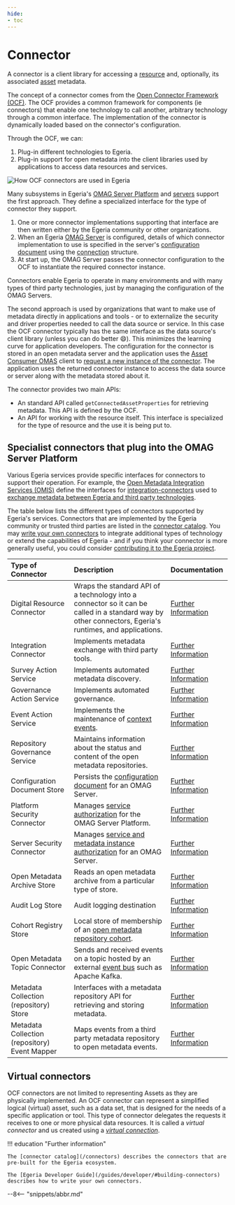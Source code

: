 ```yaml
---
hide:
- toc
---
```


<!-- SPDX-License-Identifier: CC-BY-4.0 -->
<!-- Copyright Contributors to the ODPi Egeria project. -->

# Connector

A connector is a client library for accessing a [resource](/concepts/resource) and, optionally, its associated [asset](/concepts/asset) metadata.

The concept of a connector comes from the [Open Connector Framework (OCF)](/frameworks/ocf/overview). The OCF provides a common framework for components (ie connectors) that enable one technology to call another, arbitrary technology through a common interface. The implementation of the connector is dynamically loaded based on the connector's configuration.

Through the OCF, we can:

1. Plug-in different technologies to Egeria.
2. Plug-in support for open metadata into the client libraries used by applications to access data resources and services.

![How OCF connectors are used in Egeria](/connectors/compare-use-of-connectors.svg)

Many subsystems in Egeria's [OMAG Server Platform](/concepts/omag-server-platform) and [servers](/concepts/omag-server) support the first approach. They define a specialized interface for the type of connector they support.

1. One or more connector implementations supporting that interface are then written either by the Egeria community or other organizations.
2. When an Egeria [OMAG Server](/concepts/omag-server) is configured, details of which connector implementation to use is specified in the server's [configuration document](/concepts/configuration-document) using the [connection](/concepts/connection) structure.
3. At start up, the OMAG Server passes the connector configuration to the OCF to instantiate the required connector instance.

Connectors enable Egeria to operate in many environments and with many types of third party technologies, just by managing the configuration of the OMAG Servers.

The second approach is used by organizations that want to make use of metadata directly in applications and tools - or to externalize the security and driver properties needed to call the data source or service. In this case the OCF connector typically has the same interface as the data source's client library (unless you can do better :smile:). This minimizes the learning curve for application developers. The configuration for the connector is stored in an open metadata server and the application uses the [Asset Consumer OMAS](/services/omas/asset-consumer) client to [request a new instance of the connector](/guides/developer/#using-connectors). The application uses the returned connector instance to access the data source or server along with the metadata stored about it.

The connector provides two main APIs:

- An standard API called `getConnectedAssetProperties` for retrieving metadata.  This API is defined by the OCF.
- An API for working with the resource itself.  This interface is specialized for the type of resource and the use it is being put to.

## Specialist connectors that plug into the OMAG Server Platform

Various Egeria services provide specific interfaces for connectors to support their operation.  For example, the [Open Metadata Integration Services (OMIS)](/services/omis) define the interfaces for [integration-connectors](/concepts/integration-connector) used to [exchange metadata between Egeria and third party technologies](/patterns/metadata-exchange/overview). 

The table below lists the different types of connectors supported by Egeria's services. Connectors that are implemented by the Egeria community or trusted third parties are listed in the [connector catalog](/connectors).  You may [write your own connectors](/guides/developer/#building-connectors) to integrate additional types of technology or extend the capabilities of Egeria - and if you think your connector is more generally useful, you could consider [contributing it to the Egeria project](/guides/community).



| Type of Connector                             | Description                                                                                                                                                                | Documentation                                                           | 
|:----------------------------------------------|:---------------------------------------------------------------------------------------------------------------------------------------------------------------------------|:------------------------------------------------------------------------|
| Digital Resource Connector                    | Wraps the standard API of a technology into a connector so it can be called in a standard way by other connectors, Egeria's runtimes, and applications.                    | [Further Information](/concepts/digital-resource-connector)             | 
| Integration Connector                         | Implements metadata exchange with third party tools.                                                                                                                       | [Further Information](/concepts/integration-connector)                  |
| Survey Action Service                         | Implements automated metadata discovery.                                                                                                                                   | [Further Information](/concepts/survey-action-service)                  |
| Governance Action Service                     | Implements automated governance.                                                                                                                                           | [Further Information](/concepts/governance-action-service)              | 
| Event Action Service                          | Implements the maintenance of [context events](/conepts/context-event).                                                                                                    | [Further Information](/concepts/event-action-service)                   | 
| Repository Governance Service                 | Maintains information about the status and content of the open metadata repositories.                                                                                      | [Further Information](/concepts/repository-governance-service)          | 
| Configuration Document Store                  | Persists the [configuration document](/concepts/configuration-document/#storage) for an OMAG Server.                                                                       | [Further Information](/concepts/configuration-document-store-connector) |
| Platform Security Connector                   | Manages [service authorization](/features/metadata-security) for the OMAG Server Platform.                                                                                 | [Further Information](/concepts/platform-metadata-security-connectors/) |
| Server Security Connector                     | Manages [service and metadata instance authorization](/features/metadata-security) for an OMAG Server.                                                                     | [Further Information](/concepts/server-metadata-security-connector)     |
| Open Metadata Archive Store                   | Reads an open metadata archive from a particular type of store.                                                                                                            | [Further Information](/concepts/open-metadata-archive-store-connector)  |
| Audit Log Store                               | Audit logging destination                                                                                                                                                  | [Further Information](/concepts/audit-log-store-connector)              |
| Cohort Registry Store                         | Local store of membership of an [open metadata repository cohort](/concepts/cohort-member).                                                                                | [Further Information](/concepts/cohort-registry-store-connector)        |
| Open Metadata Topic Connector                 | Sends and received events on a topic hosted by an external [event bus](/concepts/event-bus) such as Apache Kafka.                                                          | [Further Information](/concepts/open-metadata-topic-connector)          |
| Metadata Collection (repository) Store        | Interfaces with a metadata repository API for retrieving and storing metadata.                                                                                             | [Further Information](/concepts/repository-connector)                   |
| Metadata Collection (repository) Event Mapper | Maps events from a third party metadata repository to open metadata events.                                                                                                | [Further Information](/concepts/event-mapper-connector)                 |



## Virtual connectors

OCF connectors are not limited to representing Assets as they are physically implemented. An OCF connector can represent a simplified logical (virtual) asset, such as a data set, that is designed for the needs of a specific application or tool. This type of connector delegates the requests it receives to one or more physical data resources.  It is called a *virtual connector* and us created using a [*virtual connection*](/concepts/connection/#virtual-connections).

!!! education "Further information"

    The [connector catalog](/connectors) describes the connectors that are pre-built for the Egeria ecosystem.

    The [Egeria Developer Guide](/guides/developer/#building-connectors) describes how to write your own connectors.

--8<-- "snippets/abbr.md"




